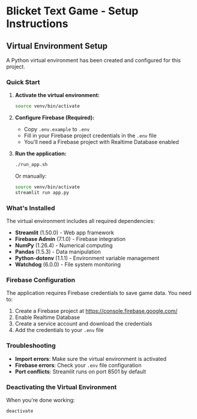# Blicket Text Game - Setup Instructions

## Virtual Environment Setup

A Python virtual environment has been created and configured for this project.

### Quick Start

1. **Activate the virtual environment:**
   ```bash
   source venv/bin/activate
   ```

2. **Configure Firebase (Required):**
   - Copy `.env.example` to `.env`
   - Fill in your Firebase project credentials in the `.env` file
   - You'll need a Firebase project with Realtime Database enabled

3. **Run the application:**
   ```bash
   ./run_app.sh
   ```
   Or manually:
   ```bash
   source venv/bin/activate
   streamlit run app.py
   ```

### What's Installed

The virtual environment includes all required dependencies:
- **Streamlit** (1.50.0) - Web app framework
- **Firebase Admin** (7.1.0) - Firebase integration
- **NumPy** (1.26.4) - Numerical computing
- **Pandas** (1.5.3) - Data manipulation
- **Python-dotenv** (1.1.1) - Environment variable management
- **Watchdog** (6.0.0) - File system monitoring

### Firebase Configuration

The application requires Firebase credentials to save game data. You need to:

1. Create a Firebase project at https://console.firebase.google.com/
2. Enable Realtime Database
3. Create a service account and download the credentials
4. Add the credentials to your `.env` file

### Troubleshooting

- **Import errors**: Make sure the virtual environment is activated
- **Firebase errors**: Check your `.env` file configuration
- **Port conflicts**: Streamlit runs on port 8501 by default

### Deactivating the Virtual Environment

When you're done working:
```bash
deactivate
```

